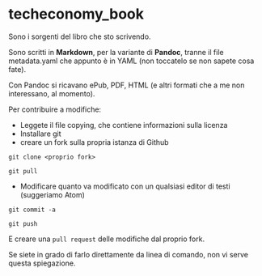 # techeconomy_book

Sono i sorgenti del libro che sto scrivendo.

Sono scritti in **Markdown**, per la variante di **Pandoc**, tranne il file metadata.yaml che appunto è in YAML (non toccatelo se non sapete cosa fate).

Con Pandoc si ricavano ePub, PDF, HTML (e altri formati che a me non interessano, al momento).

Per contribuire a modifiche:

* Leggete il file copying, che contiene informazioni sulla licenza
* Installare git
* creare un fork sulla propria istanza di Github

```
git clone <proprio fork>

git pull
```

* Modificare quanto va modificato con un qualsiasi editor di testi (suggeriamo Atom)

```
git commit -a

git push
```

E creare una `pull request` delle modifiche dal proprio fork.

Se siete in grado di farlo direttamente da linea di comando, non vi serve questa spiegazione.
